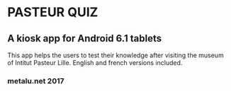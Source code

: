 # PASTEUR QUIZ
## A kiosk app for Android 6.1 tablets

This app helps the users to test their knowledge after visiting the museum of Intitut Pasteur Lille.
English and french versions included.

### metalu.net 2017
 



